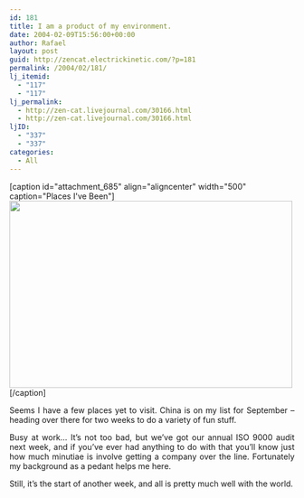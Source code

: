 ```yaml
---
id: 181
title: I am a product of my environment.
date: 2004-02-09T15:56:00+00:00
author: Rafael
layout: post
guid: http://zencat.electrickinetic.com/?p=181
permalink: /2004/02/181/
lj_itemid:
  - "117"
  - "117"
lj_permalink:
  - http://zen-cat.livejournal.com/30166.html
  - http://zen-cat.livejournal.com/30166.html
ljID:
  - "337"
  - "337"
categories:
  - All
---
```

[caption id="attachment_685" align="aligncenter" width="500" caption="Places I&#39;ve Been"]<a rel="attachment wp-att-685" href="http://zencat.electrickinetic.com/2004/02/09/181/worldmap/"><img class="size-full wp-image-685" title="Places I've Been" src="http://zencat.electrickinetic.com/wp-content/uploads/2004/02/worldmap.jpg" alt="" width="500" height="331" /></a>[/caption]
<p style="text-align: justify;">Seems I have a few places yet to visit. China is on my list for September – heading over there for two weeks to do a variety of fun stuff.</p>
<p style="text-align: justify;">Busy at work… It’s not too bad, but we’ve got our annual ISO 9000 audit next week, and if you’ve ever had anything to do with that you’ll know just how much minutiae is involve getting a company over the line. Fortunately my background as a pedant helps me here.</p>
<p style="text-align: justify;">Still, it’s the start of another week, and all is pretty much well with the world.</p>